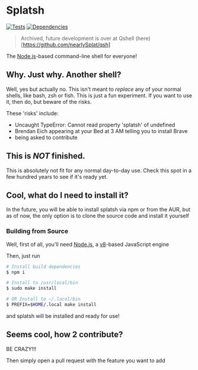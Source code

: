 # Splatsh
[![Tests](https://github.com/nearlySplat/splatsh/actions/workflows/test.yml/badge.svg?branch=development)](https://github.com/nearlySplat/splatsh/actions/workflows/test.yml) [![Dependencies](https://david-dm.org/nearlysplat/splatsh.svg)](https://github.com/nearlysplat/splatsh/blob/development/package.json)

> Archived, future development is over at Qshell (here)[https://github.com/nearlySplat/qsh]

The [Node.js](https://nodejs.org)-based command-line shell for everyone!

## Why. Just why. Another shell?

Well, yes but actually no. This isn't meant to _replace_ any of your normal shells, like bash, zsh or fish. This is just a fun experiment. If you want to use it, then do, but beware of the risks.

These 'risks' include:

- Uncaught TypeError: Cannot read property 'splatsh' of undefined
- Brendan Eich appearing at your Bed at 3 AM telling you to install Brave
- being asked to contribute

## __**This is _NOT_ finished.**__

This is absolutely not fit for any normal day-to-day use. Check this spot in a few hundred years to see if it's ready yet.

## Cool, what do I need to install it?

In the future, you will be able to install splatsh via npm or from the AUR, but as of now, the only option is to clone the source code and install it yourself

### Building from Source

Well, first of all, you'll need [Node.js](https://nodejs.org), a [v8](https://v8.dev)-based JavaScript engine

Then, just run

```sh
# Install build dependencies
$ npm i

# Install to /usr/local/bin
$ sudo make install

# OR Install to ~/.local/bin
$ PREFIX=$HOME/.local make install
```

and splatsh will be installed and ready for use!

## Seems cool, how 2 contribute?

BE CRAZY!!!

Then simply open a pull request with the feature you want to add
